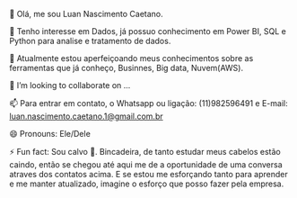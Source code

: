 👋 Olá, me sou Luan Nascimento Caetano.

👀 Tenho interesse em Dados, já possuo conhecimento em Power BI, SQL e Python para analise e tratamento de dados.

🌱 Atualmente estou aperfeiçoando meus conhecimentos sobre as ferramentas que já conheço, Businnes, Big data, Nuvem(AWS).

💞️ I’m looking to collaborate on ...

📫 Para entrar em contato, o Whatsapp ou ligação: (11)982596491 e E-mail: luan.nascimento.caetano.1@gmail.com.br

😄 Pronouns: Ele/Dele

⚡ Fun fact: Sou calvo 🤣. Bincadeira, de tanto estudar meus cabelos estão caindo, então se chegou até aqui me de a oportunidade de uma conversa atraves dos contatos acima. E se estou me esforçando tanto para aprender e me manter atualizado, imagine o esforço que posso fazer pela empresa.
